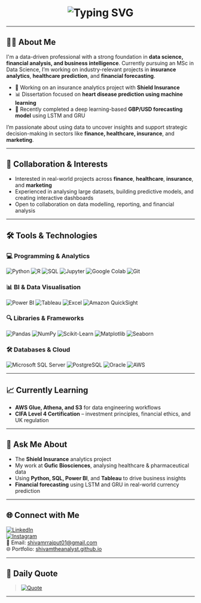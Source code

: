 <h1 align="center">
  <img src="https://readme-typing-svg.herokuapp.com?font=Fira+Code&size=26&pause=1000&color=0D98BA&center=true&vCenter=true&width=400&lines=Hey%2C+I'm+Shivam+Rajput&repeat=true" alt="Typing SVG" />
</h1>


---

## 👨‍💻 About Me

I'm a data-driven professional with a strong foundation in **data science, financial analysis, and business intelligence**. Currently pursuing an MSc in Data Science, I’m working on industry-relevant projects in **insurance analytics**, **healthcare prediction**, and **financial forecasting**.

- 🔎 Working on an insurance analytics project with **Shield Insurance**  
- 📊 Dissertation focused on **heart disease prediction using machine learning**  
- 💱 Recently completed a deep learning-based **GBP/USD forecasting model** using LSTM and GRU

I’m passionate about using data to uncover insights and support strategic decision-making in sectors like **finance, healthcare, insurance**, and **marketing**.

---

## 🤝 Collaboration & Interests

- Interested in real-world projects across **finance**, **healthcare**, **insurance**, and **marketing**
- Experienced in analysing large datasets, building predictive models, and creating interactive dashboards
- Open to collaboration on data modelling, reporting, and financial analysis

---

## 🛠️ Tools & Technologies

### 💻 Programming & Analytics
![Python](https://img.shields.io/badge/-Python-3776AB?style=flat-square&logo=python&logoColor=white)
![R](https://img.shields.io/badge/-R-276DC3?style=flat-square&logo=r&logoColor=white)
![SQL](https://img.shields.io/badge/-SQL-4479A1?style=flat-square&logo=mysql&logoColor=white)
![Jupyter](https://img.shields.io/badge/-Jupyter-F37626?style=flat-square&logo=jupyter&logoColor=white)
![Google Colab](https://img.shields.io/badge/-Colab-F9AB00?style=flat-square&logo=googlecolab&logoColor=white)
![Git](https://img.shields.io/badge/-Git-F05032?style=flat-square&logo=git&logoColor=white)

### 📊 BI & Data Visualisation
![Power BI](https://img.shields.io/badge/-Power%20BI-F2C811?style=flat-square&logo=power-bi&logoColor=black)
![Tableau](https://img.shields.io/badge/-Tableau-E97627?style=flat-square&logo=tableau&logoColor=white)
![Excel](https://img.shields.io/badge/-Excel-217346?style=flat-square&logo=microsoft-excel&logoColor=white)
![Amazon QuickSight](https://img.shields.io/badge/-Amazon%20QuickSight-232F3E?style=flat-square&logo=amazon-aws&logoColor=white)

### 🔍 Libraries & Frameworks
![Pandas](https://img.shields.io/badge/-Pandas-150458?style=flat-square&logo=pandas&logoColor=white)
![NumPy](https://img.shields.io/badge/-NumPy-013243?style=flat-square&logo=numpy&logoColor=white)
![Scikit-Learn](https://img.shields.io/badge/-Scikit--Learn-F7931E?style=flat-square&logo=scikit-learn&logoColor=white)
![Matplotlib](https://img.shields.io/badge/-Matplotlib-11557C?style=flat-square&logo=matplotlib&logoColor=white)
![Seaborn](https://img.shields.io/badge/-Seaborn-42A5F5?style=flat-square&logo=python&logoColor=white)

### 🛠️ Databases & Cloud
![Microsoft SQL Server](https://img.shields.io/badge/-MS%20SQL%20Server-CC2927?style=flat-square&logo=microsoft-sql-server&logoColor=white)
![PostgreSQL](https://img.shields.io/badge/-PostgreSQL-336791?style=flat-square&logo=postgresql&logoColor=white)
![Oracle](https://img.shields.io/badge/-Oracle-F80000?style=flat-square&logo=oracle&logoColor=white)
![AWS](https://img.shields.io/badge/-AWS-FF9900?style=flat-square&logo=amazon-aws&logoColor=white)

---

## 📈 Currently Learning

- **AWS Glue, Athena, and S3** for data engineering workflows  
- **CIFA Level 4 Certification** – investment principles, financial ethics, and UK regulation

---

## 💬 Ask Me About

- The **Shield Insurance** analytics project  
- My work at **Gufic Biosciences**, analysing healthcare & pharmaceutical data  
- Using **Python, SQL, Power BI**, and **Tableau** to drive business insights  
- **Financial forecasting** using LSTM and GRU in real-world currency prediction

---

## 🌐 Connect with Me

[![LinkedIn](https://img.shields.io/badge/LinkedIn-blue?style=flat-square&logo=linkedin&logoColor=white)](https://www.linkedin.com/in/shivamrrajput01)  
[![Instagram](https://img.shields.io/badge/Instagram-%23E4405F?style=flat-square&logo=instagram&logoColor=white)](https://www.instagram.com/shivamrrajput01)  
📧 Email: [shivamrrajput01@gmail.com](mailto:shivamrrajput01@gmail.com)  
🌐 Portfolio: [shivamtheanalyst.github.io](https://shivamtheanalyst.github.io)

---

## 📌 Daily Quote

> [![Quote](https://quotes-github-readme.vercel.app/api?type=horizontal&theme=dark)](https://github.com/piyushsuthar/github-readme-quotes)

---
